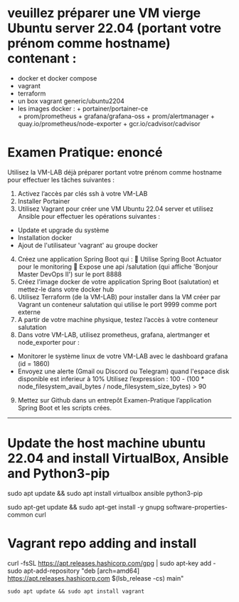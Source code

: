 # veuillez préparer une VM vierge Ubuntu server 22.04 (portant votre prénom comme hostname) contenant :
- docker et docker compose
- vagrant
- terraform
- un box vagrant generic/ubuntu2204
- les images docker :
      + portainer/portainer-ce      
      + prom/prometheus
      + grafana/grafana-oss
      + prom/alertmanager
      + quay.io/prometheus/node-exporter
      + gcr.io/cadvisor/cadvisor
# Examen Pratique: enoncé 

Utilisez la VM-LAB déjà préparer portant votre prénom comme hostname pour effectuer
les tâches suivantes :
1. Activez l’accès par clés ssh à votre VM-LAB
2. Installer Portainer
3. Utilisez Vagrant pour créer une VM Ubuntu 22.04 server et utilisez Ansible pour
effectuer les opérations suivantes :
- Update et upgrade du système
- Installation docker
- Ajout de l'utilisateur 'vagrant' au groupe docker
4. Créez une application Spring Boot qui :
 Utilise Spring Boot Actuator pour le monitoring
 Expose une api /salutation (qui affiche 'Bonjour Master DevOps II') sur le
port 8888
5. Créez l’image docker de votre application Spring Boot (salutation) et mettez-le dans
votre docker hub
6. Utilisez Terraform (de la VM-LAB) pour installer dans la VM créer par Vagrant un
conteneur salutation qui utilise le port 9999 comme port externe
7. A partir de votre machine physique, testez l’accès à votre conteneur salutation
8. Dans votre VM-LAB, utilisez prometheus, grafana, alertmanger et node_exporter
pour :
- Monitorer le système linux de votre VM-LAB avec le dashboard grafana (id = 1860)
- Envoyez une alerte (Gmail ou Discord ou Telegram) quand l'espace disk disponible
est inferieur à 10%
Utilisez l’expression :
100 - (100 * node_filesystem_avail_bytes / node_filesystem_size_bytes) > 90
9. Mettez sur Github dans un entrepôt Examen-Pratique l’application Spring Boot et les
scripts crées.
************************************************************************************************
# Update the host machine ubuntu 22.04 and install VirtualBox, Ansible and Python3-pip
sudo apt update && sudo apt install virtualbox ansible python3-pip

sudo apt-get update && sudo apt-get install -y gnupg software-properties-common curl

# Vagrant repo adding and install
curl -fsSL https://apt.releases.hashicorp.com/gpg | sudo apt-key add -
sudo apt-add-repository "deb [arch=amd64] https://apt.releases.hashicorp.com $(lsb_release -cs) main"

```
sudo apt update && sudo apt install vagrant
```
